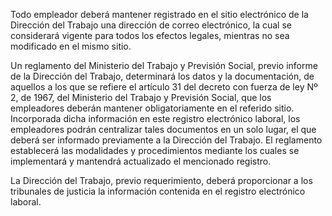 Todo empleador deberá mantener registrado en el sitio electrónico de la Dirección del Trabajo una dirección de correo electrónico, la cual se considerará vigente para todos los efectos legales, mientras no sea modificado en el mismo sitio.

Un reglamento del Ministerio del Trabajo y Previsión Social, previo informe de la Dirección del Trabajo, determinará los datos y la documentación, de aquellos a los que se refiere el artículo 31 del decreto con fuerza de ley Nº 2, de 1967, del Ministerio del Trabajo y Previsión Social, que los empleadores deberán mantener obligatoriamente en el referido sitio. Incorporada dicha información en este registro electrónico laboral, los empleadores podrán centralizar tales documentos en un solo lugar, el que deberá ser informado previamente a la Dirección del Trabajo. El reglamento establecerá las modalidades y procedimientos mediante los cuales se implementará y mantendrá actualizado el mencionado registro.

La Dirección del Trabajo, previo requerimiento, deberá proporcionar a los tribunales de justicia la información contenida en el registro electrónico laboral.